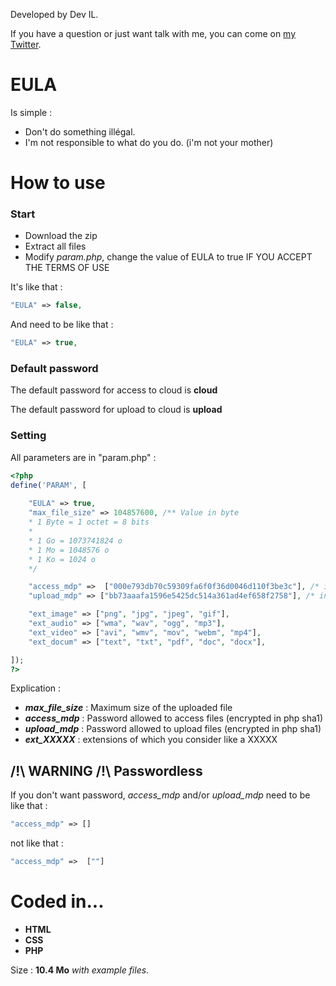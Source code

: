 Developed by Dev IL. 


If you have a question or just want talk with me, you can come on [my Twitter](https://twitter.com/DevIl00110000).


# EULA
Is simple : 
* Don't do something illégal.
* I'm not responsible to what do you do. (i'm not your mother)

# How to use

### Start
* Download the zip
* Extract all files
* Modify _param.php_, change the value of EULA to true IF YOU ACCEPT THE TERMS OF USE

It's like that : 
``` php
"EULA" => false,
```
And need to be like that : 
``` php
"EULA" => true,
```


### Default password
The default password for access to cloud is **cloud**

The default password for upload to cloud is **upload**

### Setting
All parameters are in "param.php" :
``` php
<?php
define('PARAM', [
	
	"EULA" => true,
	"max_file_size" => 104857600, /** Value in byte 
	* 1 Byte = 1 octet = 8 bits
	*
	* 1 Go = 1073741824 o
	* 1 Mo = 1048576 o
	* 1 Ko = 1024 o
	*/

	"access_mdp" =>  ["000e793db70c59309fa6f0f36d0046d110f3be3c"], /* in sha1 , not just "" or a space */
	"upload_mdp" => ["bb73aaafa1596e5425dc514a361ad4ef658f2758"], /* in sha1 , not just "" or a space */

	"ext_image" => ["png", "jpg", "jpeg", "gif"],
	"ext_audio" => ["wma", "wav", "ogg", "mp3"],
	"ext_video" => ["avi", "wmv", "mov", "webm", "mp4"],
	"ext_docum" => ["text", "txt", "pdf", "doc", "docx"],

]);
?>
```
Explication :
* ***max_file_size*** : Maximum size of the uploaded file
* ***access_mdp*** : Password allowed to access files (encrypted in php sha1)
* ***upload_mdp*** : Password allowed to upload files (encrypted in php sha1)
* ***ext_XXXXX*** : extensions of which you consider like a XXXXX

## /!\ WARNING /!\ Passwordless
If you don't want password, _access_mdp_ and/or _upload_mdp_ need to be
like that :
``` php
"access_mdp" => []
```
not like that : 
``` php
"access_mdp" =>  [""]
```

# Coded in...
* **HTML**
* **CSS**
* **PHP**

Size : **10.4 Mo** *with example files*.
